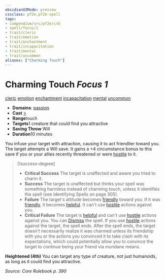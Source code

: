 ```yaml
---
obsidianUIMode: preview
cssclass: pf2e,pf2e-spell
tags:
- compendium/src/pf2e/crb
- spell/focus/1
- trait/cleric
- trait/emotion
- trait/enchantment
- trait/incapacitation
- trait/mental
- trait/uncommon
aliases: ["Charming Touch"]
---
```

# Charming Touch *Focus 1*   
[cleric](rules/traits/cleric.md "Cleric Class Trait")  [emotion](rules/traits/emotion.md "Emotion Effect Trait")  [enchantment](rules/traits/enchantment.md "Enchantment School Trait")  [incapacitation](rules/traits/incapacitation.md "Incapacitation Effect Trait")  [mental](rules/traits/mental.md "Mental Effect Trait")  [uncommon](rules/traits/uncommon.md "Uncommon Rarity Trait")  

- **Domains**: [passion](compendium/setting/domains.md#Passion)
- **Cast** [>](rules/core-rulebook/chapter-9-playing-the-game.md#Actions "Single Action") 
- **Range**touch
- **Targets**1 creature that could find you attractive
- **Saving Throw** Will
- **Duration**10 minutes

You infuse your target with attraction, causing it to act friendlier toward you. The target attempts a Will save. It gains a +4 circumstance bonus to this save if you or your allies recently threatened or were [hostile](rules/conditions.md#Hostile) to it.

> [!success-degree] 
> - **Critical Success** The target is unaffected and aware you tried to charm it.
> - **Success** The target is unaffected but thinks your spell was something harmless instead of charming touch, unless it identifies the spell (see Identifying Spells on page 305).
> - **Failure** The target's attitude becomes [friendly](rules/conditions.md#Friendly) toward you. If it was [friendly](rules/conditions.md#Friendly), it becomes [helpful](rules/conditions.md#Helpful). It can't use [hostile](rules/conditions.md#Hostile) actions against you.
> - **Critical Failure** The target is [helpful](rules/conditions.md#Helpful) and can't use [hostile](rules/conditions.md#Hostile) actions against you. You can [Dismiss](rules/actions/dismiss.md) the spell. If you use [hostile](rules/conditions.md#Hostile) actions against the target, the spell ends. After the spell ends, the target doesn't necessarily realize it was charmed unless its friendship with you or the actions you convinced it to take clash with its expectations, which could potentially allow you to convince the target to continue being your friend via mundane means.

**Heightened (4th)** You can target any type of creature, not just humanoids, as long as it could find you attractive.

*Source: Core Rulebook p. 390*